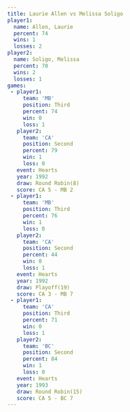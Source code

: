 ```yaml
---
title: Laurie Allen vs Melissa Soligo
player1:               
  name: Allen, Laurie  
  percent: 74          
  wins: 1              
  losses: 2            
player2:               
  name: Soligo, Melissa
  percent: 70          
  wins: 2              
  losses: 1            
games:
 - player1:         
     team: 'MB'     
     position: Third
     percent: 74    
     win: 0         
     loss: 1        
   player2:          
     team: 'CA'      
     position: Second
     percent: 79     
     win: 1          
     loss: 0         
   event: Hearts       
   year: 1992          
   draw: Round Robin(8)
   score: CA 5 - MB 2  
 - player1:         
     team: 'MB'     
     position: Third
     percent: 76    
     win: 1         
     loss: 0        
   player2:          
     team: 'CA'      
     position: Second
     percent: 44     
     win: 0          
     loss: 1         
   event: Hearts     
   year: 1992        
   draw: Playoff(19) 
   score: CA 3 - MB 7
 - player1:         
     team: 'CA'     
     position: Third
     percent: 71    
     win: 0         
     loss: 1        
   player2:          
     team: 'BC'      
     position: Second
     percent: 84     
     win: 1          
     loss: 0         
   event: Hearts        
   year: 1993           
   draw: Round Robin(15)
   score: CA 5 - BC 7   
---
```

